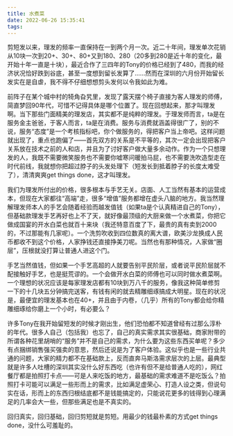 ```yaml
---
title: 水煮菜
date: 2022-06-26 15:35:41
tags:
---
```


剪短发以来，理发的频率一直保持在一到两个月一次。近二十年间，理发单次花销从10块一次到20+、30+、80+又到180、280（20多到280是近十年的变化，最开始十年一直是十块），最近合作了三四年的Tony的价格已经到了480，而我的经济状况恰好跌到谷底，甚至一度想到留长发算了……然而在深圳的六月份开始留长发实在是自虐，我不得不仔细想想剪头发何以令我如此为难。

<!-- more -->

前阵子在某个城中村的犄角旮旯里，发现了露天摆个椅子直接为客人理发的师傅，简直梦回90年代，可惜不记得具体是哪个位置了。现在回想起来，那才叫理发啊。当下那些门面精美的理发店，其实都不是纯粹的理发。于理发师而言，ta是在服务金主爸爸，于客人而言，ta是在消费。服务与消费就涵盖得很广了，别的不说，服务“态度”是一个考核指标吧，你个做服务的，得把客户当上帝吧。这样问题就出现了，重点也跑偏了——首先双方的关系是不平等的，其次一定会出现把客户关系放在技术之前的人和店，并且为了讨好客户做大量多余动作。作为一个只想理发的人，我既不需要微笑服务也不需要你嘘寒问暖拍马屁，也不需要洗吹造型走在时代前线，我就想你把超过脖子的头发处理下（短发长到抵着脖子的长度太难受了），清清爽爽get things done，这才叫理发。

我们为理发所付出的价格，很多根本与手艺无关。店面、人工当然有基本的运营成本，但现在大家都往“高端”走，很多“增值”服务都增在虚头八脑的地方。我当然理解理发师本人的手艺会随着经验而越发值钱（如果ta是个认真精进自己的Tony），但基础款理发手艺再好也上不了天，就好像最顶级的大厨来做一个水煮菜，你把它做成国宴的开水白菜也就百十来块（我还特意百度了下，最贵的真有卖到2000的，不过那能有几家呢）。一个洗剪吹收到四位数真的离大谱，欧美沙龙换成人民币都收不到这个价格，人家挣钱还直接挣美刀呢。当然也有那种情况，人家做“圈层”，压根就没打算让普通人进这个门。

手艺当然值钱，但如果一个手艺高超的人就要告别平民阶层，或者说平民阶层就不配接触好手艺，也是挺荒谬的。一个会做开水白菜的师傅也可以同时做水煮菜啊。一个理想的状况应该是每家理发店都有10块到万八千的服务，像我这种简单修剪一下的十几块五分钟搞完送客，有钱有闲的就去精雕细琢搞成大明星。现在的状况是，最便宜的理发基本也在40+，并且由于内卷，（几乎）所有的Tony都会给你精雕细琢给你磨上一个小时，有必要么？

许多Tony在我开始留短发的时候才刚出生，他们恐怕都不知道曾经有过那么淳朴的年代。很多人自己（包括我）也忘了，自己的真实需求其实很基础，商家附带的所谓各种花里胡哨的“服务”并不是自己的需求，为什么要为这些东西买单呢？多少有点捆绑销售强买强卖的意思，然后还说是为了客户体验。这似乎也是一些行业共通的问题，大家的精力都不在基础款上，反而直奔马斯洛需求层次的上层。最典型就是许多人吐槽的深圳其实没什么好东西吃（也许有但不是给普通人吃的），网红餐厅都是拍照打卡点——可是人来吃饭的地方，最基础的需求难道不是吃饭么？拍照打卡可能可以满足一些形而上的需求，比如满足虚荣心、打造人设之类，但说句实在话，形而上的东西归根结底都不是钱能搞定的，只能说花更多的钱得到心理满足的几率会大一些，但那些满足也是不真实的。

回归真实，回归基础，回归剪短就是剪短。用最少的钱最朴素的方式get things done，没什么可羞耻的。
























